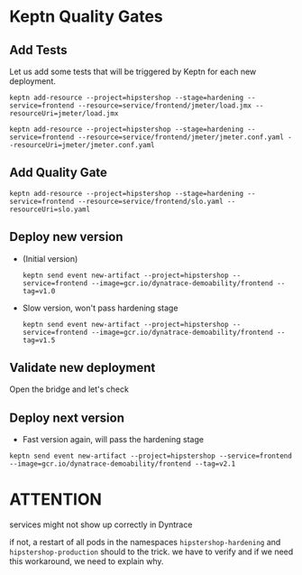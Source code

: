 
# Keptn Quality Gates
## Add Tests

Let us add some tests that will be triggered by Keptn for each new deployment.

```
keptn add-resource --project=hipstershop --stage=hardening --service=frontend --resource=service/frontend/jmeter/load.jmx --resourceUri=jmeter/load.jmx

keptn add-resource --project=hipstershop --stage=hardening --service=frontend --resource=service/frontend/jmeter/jmeter.conf.yaml --resourceUri=jmeter/jmeter.conf.yaml
```
## Add Quality Gate

```
keptn add-resource --project=hipstershop --stage=hardening --service=frontend --resource=service/frontend/slo.yaml --resourceUri=slo.yaml
```

## Deploy new version

- (Initial version)
  ```
  keptn send event new-artifact --project=hipstershop --service=frontend --image=gcr.io/dynatrace-demoability/frontend --tag=v1.0
  ```

- Slow version, won't pass hardening stage
  ```
  keptn send event new-artifact --project=hipstershop --service=frontend --image=gcr.io/dynatrace-demoability/frontend --tag=v1.5
  ```



## Validate new deployment

Open the bridge and let's check

## Deploy next version

- Fast version again, will pass the hardening stage
```
keptn send event new-artifact --project=hipstershop --service=frontend --image=gcr.io/dynatrace-demoability/frontend --tag=v2.1
```

# ATTENTION

services might not show up correctly in Dyntrace

if not, a restart of all pods in the namespaces `hipstershop-hardening` and `hipstershop-production` should to the trick. 
we have to verify and if we need this workaround, we need to explain why.